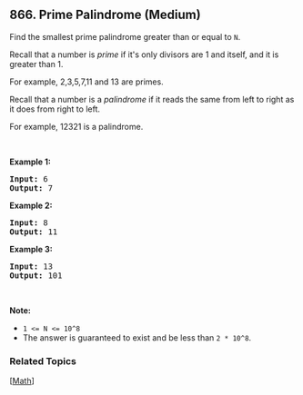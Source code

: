 <!--|This file generated by command(leetcode description); DO NOT EDIT.    |-->
<!--+----------------------------------------------------------------------+-->
<!--|@author    Openset <openset.wang@gmail.com>                           |-->
<!--|@link      https://github.com/openset                                 |-->
<!--|@home      https://github.com/openset/leetcode                        |-->
<!--+----------------------------------------------------------------------+-->

## 866. Prime Palindrome (Medium)

<p>Find the smallest prime palindrome greater than or equal to <code>N</code>.</p>

<p>Recall that a&nbsp;number is <em>prime</em> if it&#39;s only divisors are 1 and itself, and it is greater than 1.&nbsp;</p>

<p>For example, 2,3,5,7,11 and 13 are&nbsp;primes.</p>

<p>Recall that a number is a <em>palindrome</em> if it reads the same from left to right as it does from right to left.&nbsp;</p>

<p>For example, 12321 is a palindrome.</p>

<p>&nbsp;</p>

<div>
<p><strong>Example 1:</strong></p>

<pre>
<strong>Input: </strong><span id="example-input-1-1">6</span>
<strong>Output: </strong><span id="example-output-1">7</span>
</pre>

<div>
<p><strong>Example 2:</strong></p>

<pre>
<strong>Input: </strong><span id="example-input-2-1">8</span>
<strong>Output: </strong><span id="example-output-2">11</span>
</pre>

<div>
<p><strong>Example 3:</strong></p>

<pre>
<strong>Input: </strong><span id="example-input-3-1">13</span>
<strong>Output: </strong><span id="example-output-3">101</span></pre>
</div>
</div>
</div>

<p>&nbsp;</p>

<p><strong>Note:</strong></p>

<ul>
	<li><code>1 &lt;= N &lt;= 10^8</code></li>
	<li>The answer is guaranteed to exist and be less than <code>2 * 10^8</code>.</li>
</ul>


### Related Topics
[[Math](https://github.com/openset/leetcode/tree/master/tag/math/README.md)]
